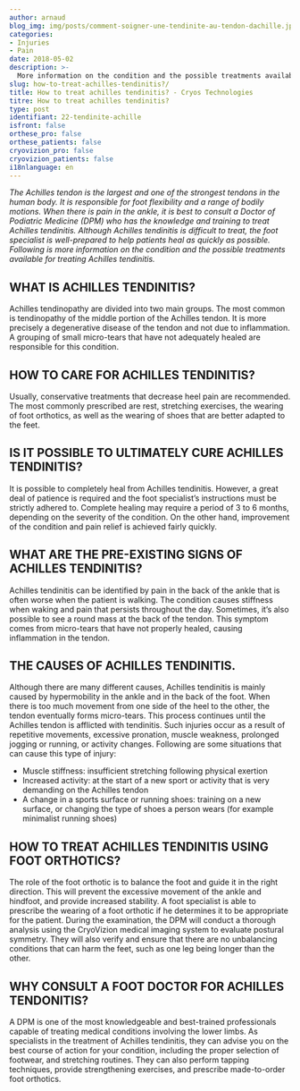 ```yaml
---
author: arnaud
blog_img: img/posts/comment-soigner-une-tendinite-au-tendon-dachille.jpg
categories:
- Injuries
- Pain
date: 2018-05-02
description: >-
  More information on the condition and the possible treatments available for treating Achilles tendinitis.
slug: how-to-treat-achilles-tendinitis?/
title: How to treat achilles tendinitis? - Cryos Technologies
titre: How to treat achilles tendinitis?
type: post
identifiant: 22-tendinite-achille
isfront: false
orthese_pro: false
orthese_patients: false
cryovizion_pro: false
cryovizion_patients: false
i18nlanguage: en
---
```


*The Achilles tendon is the largest and one of the strongest tendons in the human body. It is responsible for foot flexibility and a range of bodily motions. When there is pain in the ankle, it is best to consult a Doctor of Podiatric Medicine (DPM) who has the knowledge and training to treat Achilles tendinitis. Although Achilles tendinitis is difficult to treat, the foot specialist is well-prepared to help patients heal as quickly as possible. Following is more information on the condition and the possible treatments available for treating Achilles tendinitis.*

## WHAT IS ACHILLES TENDINITIS?

Achilles tendinopathy are divided into two main groups. The most common is tendinopathy of the middle portion of the Achilles tendon. It is more precisely a degenerative disease of the tendon and not due to inflammation. A grouping of small micro-tears that have not adequately healed are responsible for this condition.

## HOW TO CARE FOR ACHILLES TENDINITIS?
 
Usually, conservative treatments that decrease heel pain are recommended. The most commonly prescribed are rest, stretching exercises, the wearing of foot orthotics, as well as the wearing of shoes that are better adapted to the feet.
 
## IS IT POSSIBLE TO ULTIMATELY CURE ACHILLES TENDINITIS?
 
It is possible to completely heal from Achilles tendinitis. However, a great deal of patience is required and the foot specialist’s instructions must be strictly adhered to. Complete healing may require a period of 3 to 6 months, depending on the severity of the condition. On the other hand, improvement of the condition and pain relief is achieved fairly quickly.
 
## WHAT ARE THE PRE-EXISTING SIGNS OF ACHILLES TENDINITIS?
 
Achilles tendinitis can be identified by pain in the back of the ankle that is often worse when the patient is walking. The condition causes stiffness when waking and pain that persists throughout the day. Sometimes, it’s also possible to see a round mass at the back of the tendon. This symptom comes from micro-tears that have not properly healed, causing inflammation in the tendon.
 
## THE CAUSES OF ACHILLES TENDINITIS.
 
Although there are many different causes, Achilles tendinitis is mainly caused by hypermobility in the ankle and in the back of the foot. When there is too much movement from one side of the heel to the other, the tendon eventually forms micro-tears. This process continues until the Achilles tendon is afflicted with tendinitis. Such injuries occur as a result of repetitive movements, excessive pronation, muscle weakness, prolonged jogging or running, or activity changes. Following are some situations that can cause this type of injury:

- Muscle stiffness: insufficient stretching following physical exertion
- Increased activity: at the start of a new sport or activity that is very demanding on the Achilles tendon
- A change in a sports surface or running shoes: training on a new surface, or changing the type of shoes a person wears (for example minimalist running shoes)

## HOW TO TREAT ACHILLES TENDINITIS USING FOOT ORTHOTICS?
 
The role of the foot orthotic is to balance the foot and guide it in the right direction. This will prevent the excessive movement of the ankle and hindfoot, and provide increased stability. A foot specialist is able to prescribe the wearing of a foot orthotic if he determines it to be appropriate for the patient. During the examination, the DPM will conduct a thorough analysis using the CryoVizion medical imaging system to evaluate postural symmetry. They will also verify and ensure that there are no unbalancing conditions that can harm the feet, such as one leg being longer than the other.
 
 
## WHY CONSULT A FOOT DOCTOR FOR ACHILLES TENDONITIS?
 
A DPM is one of the most knowledgeable and best-trained professionals capable of treating medical conditions involving the lower limbs. As specialists in the treatment of Achilles tendinitis, they can advise you on the best course of action for your condition, including the proper selection of footwear, and stretching routines. They can also perform tapping techniques, provide strengthening exercises, and prescribe made-to-order foot orthotics.
